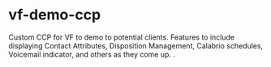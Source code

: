 # vf-demo-ccp
Custom CCP for VF to demo to potential clients.  Features to include displaying Contact Attributes, Disposition Management, Calabrio schedules, Voicemail indicator, and others as they come up. . 
